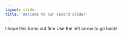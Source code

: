 ```yaml
---
layout: slide
title: 'Welcome to our second slide!'
---
```

I hope this turns out fine
Use the left arrow to go back!
